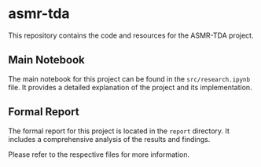 # asmr-tda

This repository contains the code and resources for the ASMR-TDA project.

## Main Notebook
The main notebook for this project can be found in the `src/research.ipynb` file. It provides a detailed explanation of the project and its implementation.

## Formal Report
The formal report for this project is located in the `report` directory. It includes a comprehensive analysis of the results and findings.

Please refer to the respective files for more information.